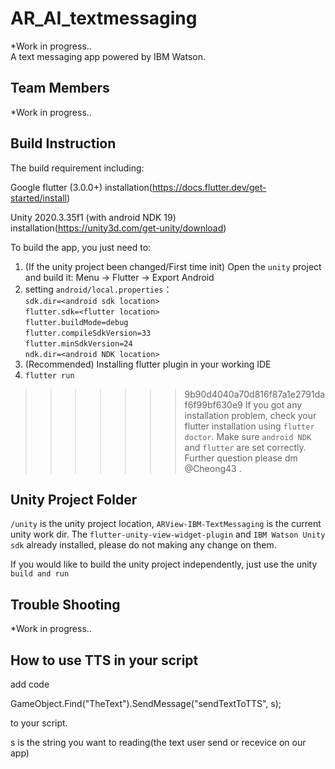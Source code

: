 # AR_AI_textmessaging

*Work in progress..     
A text messaging app powered by IBM Watson.  

## Team Members

*Work in progress.. 

## Build Instruction

The build requirement including:

Google flutter (3.0.0+)
installation(https://docs.flutter.dev/get-started/install)

Unity 2020.3.35f1 (with android NDK 19) 
installation(https://unity3d.com/get-unity/download)

To build the app, you just need to:



1. (If the unity project been changed/First time init) Open the `unity` project and build it: Menu -> Flutter -> Export Android
2. setting `android/local.properties`：  
   `sdk.dir=<android sdk location>`  
   `flutter.sdk=<flutter location>`  
   `flutter.buildMode=debug`  
   `flutter.compileSdkVersion=33`  
   `flutter.minSdkVersion=24`  
   `ndk.dir=<android NDK location>`    
3. (Recommended) Installing flutter plugin in your working IDE
4. `flutter run`

> > > > > > > 9b90d4040a70d816f87a1e2791daf6f99bf630e9
> > > > > > > If you got any installation problem, check your flutter installation using `flutter doctor`. Make sure `android NDK` and `flutter` are set correctly. Further question please dm @Cheong43 .

## Unity Project Folder

`/unity` is the unity project location, `ARView-IBM-TextMessaging` is the current unity work dir. The `flutter-unity-view-widget-plugin` and `IBM Watson Unity sdk` already installed, please do not making any change on them.

If you would like to build the unity project independently, just use the unity `build and run`

## Trouble Shooting

*Work in progress..     

## How to use TTS in your script

add code

GameObject.Find("TheText").SendMessage("sendTextToTTS", s);

to your script.

s is the string you want to reading(the text user send or recevice on our app)
